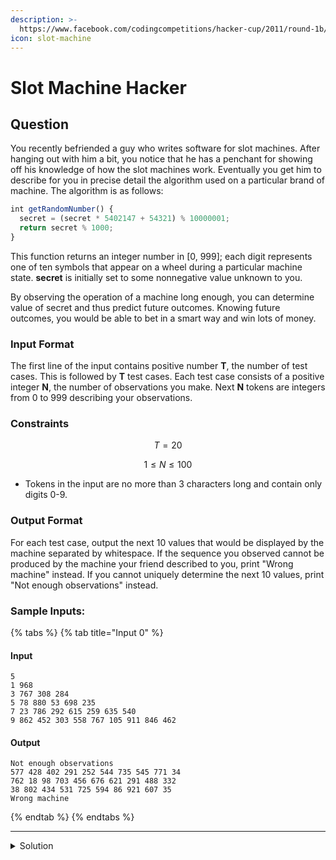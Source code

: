 ```yaml
---
description: >-
  https://www.facebook.com/codingcompetitions/hacker-cup/2011/round-1b/problems/C
icon: slot-machine
---
```


# Slot Machine Hacker

## Question

You recently befriended a guy who writes software for slot machines. After hanging out with him a bit, you notice that he has a penchant for showing off his knowledge of how the slot machines work. Eventually you get him to describe for you in precise detail the algorithm used on a particular brand of machine. The algorithm is as follows:

```javascript
int getRandomNumber() {
  secret = (secret * 5402147 + 54321) % 10000001;
  return secret % 1000;
}
```

This function returns an integer number in \[0, 999]; each digit represents one of ten symbols that appear on a wheel during a particular machine state. **secret** is initially set to some nonnegative value unknown to you.

By observing the operation of a machine long enough, you can determine value of secret and thus predict future outcomes. Knowing future outcomes, you would be able to bet in a smart way and win lots of money.

### Input Format

The first line of the input contains positive number **T**, the number of test cases. This is followed by **T** test cases. Each test case consists of a positive integer **N**, the number of observations you make. Next **N** tokens are integers from 0 to 999 describing your observations.

### Constraints

$$
T = 20
$$

$$
1 ≤ N ≤ 100
$$

* Tokens in the input are no more than 3 characters long and contain only digits 0-9.

### Output Format

For each test case, output the next 10 values that would be displayed by the machine separated by whitespace. If the sequence you observed cannot be produced by the machine your friend described to you, print "Wrong machine" instead. If you cannot uniquely determine the next 10 values, print "Not enough observations" instead.

### Sample Inputs:

{% tabs %}
{% tab title="Input 0" %}
#### Input

```
5
1 968 
3 767 308 284 
5 78 880 53 698 235 
7 23 786 292 615 259 635 540 
9 862 452 303 558 767 105 911 846 462 
```

#### Output

```
Not enough observations
577 428 402 291 252 544 735 545 771 34
762 18 98 703 456 676 621 291 488 332
38 802 434 531 725 594 86 921 607 35
Wrong machine
```
{% endtab %}
{% endtabs %}

***

<details>

<summary>Solution</summary>



</details>
